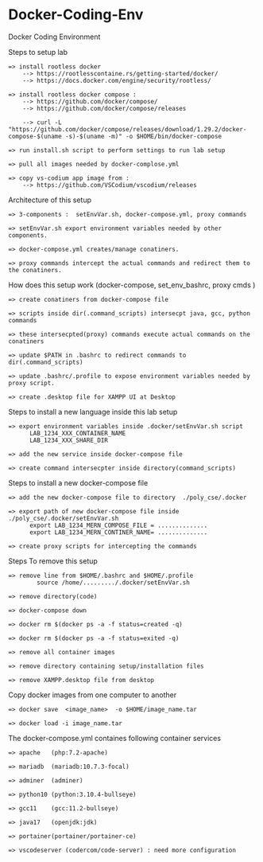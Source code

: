 # Docker-Coding-Env
Docker Coding Environment

Steps to setup lab
	
	=> install rootless docker
		--> https://rootlesscontaine.rs/getting-started/docker/  
		--> https://docs.docker.com/engine/security/rootless/
	
	=> install rootless docker compose : 
		--> https://github.com/docker/compose/  
		--> https://github.com/docker/compose/releases 
  
		--> curl -L "https://github.com/docker/compose/releases/download/1.29.2/docker-compose-$(uname -s)-$(uname -m)" -o $HOME/bin/docker-compose
			
	=> run install.sh script to perform settings to run lab setup
	
	=> pull all images needed by docker-complose.yml
	 
	=> copy vs-codium app image from :  
		--> https://github.com/VSCodium/vscodium/releases

Architecture of this setup

	=> 3-components :  setEnvVar.sh, docker-compose.yml, proxy commands

	=> setEnvVar.sh export environment variables needed by other components.

	=> docker-compose.yml creates/manage conatiners.

	=> proxy commands intercept the actual commands and redirect them to the conatiners.

How does this setup work (docker-compose, set_env_bashrc, proxy cmds )

	=> create conatiners from docker-compose file

	=> scripts inside dir(.command_scripts) intersecpt java, gcc, python commands

	=> these intersecpted(proxy) commands execute actual commands on the conatiners

	=> update $PATH in .bashrc to redirect commands to dir(.command_scripts)

	=> update .bashrc/.profile to expose environment variables needed by proxy script.

	=> create .desktop file for XAMPP UI at Desktop

Steps to install a new language inside this lab setup

	=> export environment variables inside .docker/setEnvVar.sh script
		  LAB_1234_XXX_CONTAINER_NAME
		  LAB_1234_XXX_SHARE_DIR

	=> add the new service inside docker-compose file

	=> create command intersecpter inside directory(command_scripts)

Steps to install a new docker-compose file

	=> add the new docker-compose file to directory  ./poly_cse/.docker

	=> export path of new docker-compose file inside ./poly_cse/.docker/setEnvVar.sh
	      export LAB_1234_MERN_COMPOSE_FILE = ..............
		  export LAB_1234_MERN_CONTINER_NAME= ..............

	=> create proxy scripts for intercepting the commands

Steps To remove this setup

	=> remove line from $HOME/.bashrc and $HOME/.profile
			source /home/........./.docker/setEnvVar.sh

	=> remove directory(code)

	=> docker-compose down

	=> docker rm $(docker ps -a -f status=created -q)

	=> docker rm $(docker ps -a -f status=exited -q)

	=> remove all container images

	=> remove directory containing setup/installation files

	=> remove XAMPP.desktop file from desktop

Copy docker images from one computer to another

	=> docker save  <image_name>  -o $HOME/image_name.tar

	=> docker load -i image_name.tar

The docker-compose.yml containes following container services

	=> apache	(php:7.2-apache)

	=> mariadb	(mariadb:10.7.3-focal)

	=> adminer	(adminer)

	=> python10	(python:3.10.4-bullseye)

	=> gcc11	(gcc:11.2-bullseye)

	=> java17	(openjdk:jdk)

	=> portainer(portainer/portainer-ce)
	
	=> vscodeserver (codercom/code-server) : need more configuration